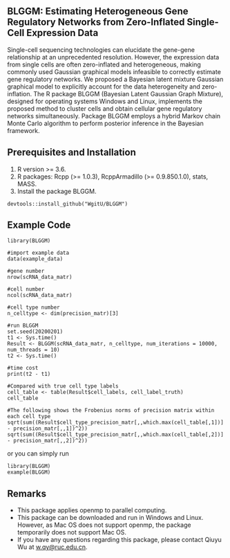 ## BLGGM: Estimating Heterogeneous Gene Regulatory Networks from Zero-Inflated Single-Cell Expression Data
Single-cell sequencing technologies can elucidate the gene-gene relationship at an unprecedented resolution. However, the expression data from single cells are often zero-inflated and heterogeneous, making commonly used Gaussian graphical models infeasible to correctly estimate gene regulatory networks. We proposed a Bayesian latent mixture Gaussian graphical model to explicitly account for the data heterogeneity and zero-inflation. The R package BLGGM (Bayesian Latent Gaussian Graph Mixture), designed for operating systems Windows and Linux, implements the proposed method to cluster cells and obtain cellular gene regulatory networks simultaneously. Package BLGGM employs a hybrid Markov chain Monte Carlo algorithm to perform posterior inference in the Bayesian framework.


## Prerequisites and Installation

1. R version >= 3.6.
2. R packages: Rcpp (>= 1.0.3), RcppArmadillo (>= 0.9.850.1.0), stats, MASS.
3. Install the package BLGGM.
```
devtools::install_github("WgitU/BLGGM")
```

## Example Code

``` {r, eval=FALSE}
library(BLGGM)

#import example data
data(example_data)

#gene number
nrow(scRNA_data_matr)

#cell number
ncol(scRNA_data_matr)

#cell type number
n_celltype <- dim(precision_matr)[3]

#run BLGGM
set.seed(20200201)
t1 <- Sys.time()
Result <- BLGGM(scRNA_data_matr, n_celltype, num_iterations = 10000, num_threads = 10)
t2 <- Sys.time()

#time cost
print(t2 - t1)

#Compared with true cell type labels
cell_table <- table(Result$cell_labels, cell_label_truth)
cell_table

#The following shows the Frobenius norms of precision matrix within each cell type
sqrt(sum((Result$cell_type_precision_matr[,,which.max(cell_table[,1])] - precision_matr[,,1])^2))
sqrt(sum((Result$cell_type_precision_matr[,,which.max(cell_table[,2])] - precision_matr[,,2])^2))
```
or you can simply run
``` {r, eval=FALSE}
library(BLGGM)
example(BLGGM)
```
## Remarks
* This package applies openmp to parallel computing. 
* This package can be downloaded and run in Windows and Linux. However, as Mac OS does not support openmp, the package temporarily does not support Mac OS.
* If you have any questions regarding this package, please contact Qiuyu Wu at w.qy@ruc.edu.cn.

